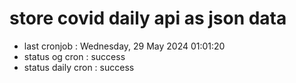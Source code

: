 # store covid daily api as json data

- last cronjob : Wednesday, 29 May 2024 01:01:20
- status og cron : success
- status daily cron : success
      
      